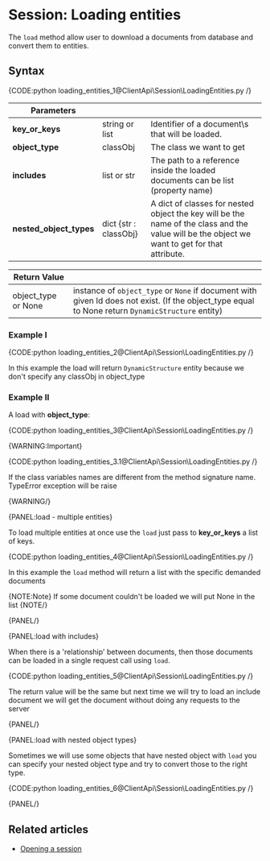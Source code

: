 # Session: Loading entities

The `load` method allow user to download a documents from database and convert them to entities.

## Syntax

{CODE:python loading_entities_1@ClientApi\Session\LoadingEntities.py /}

| Parameters | | |
| ------------- | ------------- | ----- |
| **key_or_keys** | string or list | Identifier of a document\s that will be loaded. |
| **object_type** | classObj | The class we want to get|
| **includes** | list or str | The path to a reference inside the loaded documents can be list (property name) |
| **nested_object_types** | dict {str : classObj} | A dict of classes for nested object the key will be the name of the class and the value will be the object we want to get for that attribute. |

| Return Value | |
| ------------- | ----- |
| object_type or None | instance of `object_type` or `None` if document with given Id does not exist. (If the object_type equal to None return `DynamicStructure` entity) |


### Example I

{CODE:python loading_entities_2@ClientApi\Session\LoadingEntities.py /}

In this example the load will return `DynamicStructure` entity because we don't specify any classObj in object_type

### Example II
A load with **object_type**:

{CODE:python loading_entities_3@ClientApi\Session\LoadingEntities.py /}

{WARNING:Important}

{CODE:python loading_entities_3.1@ClientApi\Session\LoadingEntities.py /}

If the class variables names are different from the method signature name. TypeError exception will be raise

{WARNING/}


{PANEL:load - multiple entities}

To load multiple entities at once use the `load` just pass to **key_or_keys** a list of keys.

{CODE:python loading_entities_4@ClientApi\Session\LoadingEntities.py /}

In this example the `load` method will return a list with the specific demanded documents

{NOTE:Note}
If some document couldn't be loaded we will put None in the list
{NOTE/}

{PANEL/}

{PANEL:load with includes}

When there is a 'relationship' between documents, then those documents can be loaded in a single request call using `load`.

{CODE:python loading_entities_5@ClientApi\Session\LoadingEntities.py /}

The return value will be the same but next time we will try to load an include document we will get the document without doing any requests to the server

{PANEL/}


{PANEL:load with nested object types}

Sometimes we will use some objects that have nested object with `load` you can specify your nested object type and try to convert those to the right type.

{CODE:python loading_entities_6@ClientApi\Session\LoadingEntities.py /}

{PANEL/}
## Related articles

- [Opening a session](./opening-a-session)  
